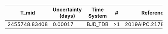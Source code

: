 |T_mid        |Uncertainty (days)|Time System|#  |Reference                             |
|-------------|------------------|-----------|---|--------------------------------------|
|2455748.83408|0.00017           |BJD_TDB    |>1 |2019AIPC.2178c0019B                   |
